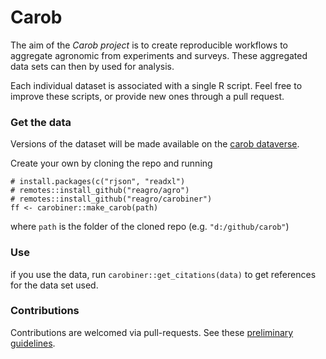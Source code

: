 # Carob

The aim of the *Carob project* is to create reproducible workflows to aggregate agronomic from experiments and surveys. These aggregated data sets can then by used for analysis.

Each individual dataset is associated with a single R script. Feel free to improve these scripts, or provide new ones through a pull request. 


### Get the data

Versions of the dataset will be made available on the [carob dataverse](https://dataverse.harvard.edu/dataverse/carob/).

Create your own by cloning the repo and running 

```
# install.packages(c("rjson", "readxl")
# remotes::install_github("reagro/agro")
# remotes::install_github("reagro/carobiner")
ff <- carobiner::make_carob(path)
```

where `path` is the folder of the cloned repo (e.g. `"d:/github/carob"`)

### Use

if you use the data, run `carobiner::get_citations(data)` to get references for the data set used. 

### Contributions 

Contributions are welcomed via pull-requests. See these [preliminary guidelines](https://github.com/reagro/carob/wiki).

